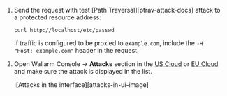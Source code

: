 1. Send the request with test [Path Traversal][ptrav-attack-docs] attack to a protected resource address:

    ```
    curl http://localhost/etc/passwd
    ```

    If traffic is configured to be proxied to `example.com`, include the `-H "Host: example.com"` header in the request.
2. Open Wallarm Console → **Attacks** section in the [US Cloud](https://us1.my.wallarm.com/search) or [EU Cloud](https://my.wallarm.com/search) and make sure the attack is displayed in the list.

    ![Attacks in the interface][attacks-in-ui-image]